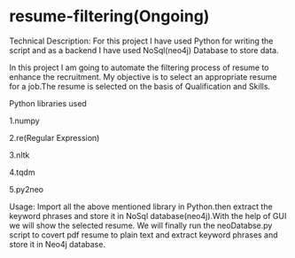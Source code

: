 # resume-filtering(Ongoing)

Technical Description: For this project I have used Python for writing the script and as a backend I have used NoSql(neo4j) Database to store data.

In this project I am going to automate the filtering process of resume to enhance the recruitment. My objective is to select an appropriate resume for a job.The resume is selected on the basis of Qualification and Skills.

Python libraries used

1.numpy

2.re(Regular Expression)

3.nltk

4.tqdm

5.py2neo

Usage: Import all the above mentioned library in Python.then extract the keyword phrases and store it in NoSql database(neo4j).With the help of GUI we will show the selected resume. We will finally run the neoDatabse.py script to covert pdf resume to plain text and extract keyword phrases and store it in Neo4j database.



